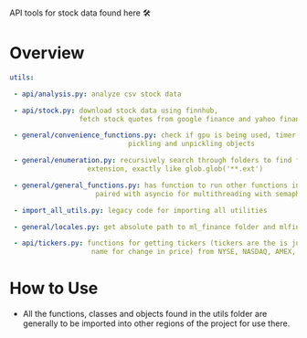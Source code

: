 API tools for stock data found here 🛠

# Overview
```yaml
utils:

 - api/analysis.py: analyze csv stock data

 - api/stock.py: download stock data using finnhub,
                 fetch stock quotes from google finance and yahoo finance

 - general/convenience_functions.py: check if gpu is being used, timer for timing objects,
                             pickling and unpickling objects

 - general/enumeration.py: recursively search through folders to find files with a certain
                   extension, exactly like glob.glob('**.ext')

 - general/general_functions.py: has function to run other functions in its own thread, can be
                     paired with asyncio for multithreading with semaphores

 - import_all_utils.py: legacy code for importing all utilities

 - general/locales.py: get absolute path to ml_finance folder and mlfinance.utils folder

 - api/tickers.py: functions for getting tickers (tickers are the is just another
                    name for change in price) from NYSE, NASDAQ, AMEX, and S&P500
```
# How to Use
- All the functions, classes and objects found in the utils folder are generally to be imported
  into other regions of the project for use there. 

